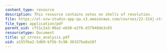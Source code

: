 ```yaml
---
content_type: resource
description: This resource contains notes on shells of revolution.
file: https://ol-ocw-studio-app-qa.s3.amazonaws.com/courses/22-314j-structural-mechanics-in-nuclear-power-technology-fall-2006/a155fba25d69bf5b5c9836337ba8a18f_g2_stress_analysis.pdf
file_type: application/pdf
parent_uid: cf51c2a3-90a2-eb50-e2f6-d37940de3c03
resourcetype: Document
title: g2_stress_analysis.pdf
uid: a155fba2-5d69-bf5b-5c98-36337ba8a18f
---
```

